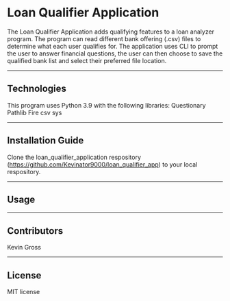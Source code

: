 # Loan Qualifier Application
 
The Loan Qualifier Application adds qualifying features to a loan analyzer program. The program can read different bank offering   (.csv) files to determine what each user qualifies for. The application uses CLI to prompt the user to answer financial questions, the user can then choose to save the qualified bank list and select their preferred file location.

---

## Technologies

This program uses Python 3.9 with the following libraries:
Questionary
Pathlib
Fire
csv
sys

---

## Installation Guide

Clone the loan_qualifier_application respository (https://github.com/Kevinator9000/loan_qualifier_app) to your local respository.

---

## Usage

---

## Contributors

Kevin Gross

---

## License

MIT license
